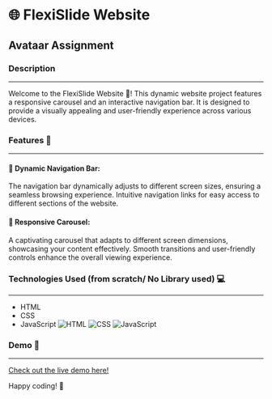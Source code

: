 # 🌐 FlexiSlide Website 
## Avataar Assignment

### Description
  ______________
Welcome to the FlexiSlide Website 🚀! This dynamic website project features a responsive carousel and an interactive navigation bar. It is designed to provide a visually appealing and user-friendly experience across various devices.

### Features 🌈
  ______________
#### 🔗 Dynamic Navigation Bar:
The navigation bar dynamically adjusts to different screen sizes, ensuring a seamless browsing experience.
Intuitive navigation links for easy access to different sections of the website.

#### 🎠 Responsive Carousel:
A captivating carousel that adapts to different screen dimensions, showcasing your content effectively.
Smooth transitions and user-friendly controls enhance the overall viewing experience.

### Technologies Used (from scratch/ No Library used) 💻
  ______________
- HTML
- CSS
- JavaScript
![HTML](https://www.google.com/url?sa=i&url=https%3A%2F%2Fwww.pngwing.com%2Fen%2Fsearch%3Fq%3DHTML&psig=AOvVaw0uem0o7PIeP3MeTNGDkf-X&ust=1703751657008000&source=images&cd=vfe&opi=89978449&ved=0CBIQjRxqFwoTCIjdl9eXr4MDFQAAAAAdAAAAABAD)
![CSS](https://www.google.com/url?sa=i&url=https%3A%2F%2Fbrandslogos.com%2Fc%2Fcss-logo%2F&psig=AOvVaw1zNY_NWlqzk3LpgQo6a-YK&ust=1703751773673000&source=images&cd=vfe&opi=89978449&ved=0CBIQjRxqFwoTCIC6x4yYr4MDFQAAAAAdAAAAABAD)
![JavaScript](https://www.google.com/url?sa=i&url=https%3A%2F%2Fwww.pngegg.com%2Fen%2Fsearch%3Fq%3Djavascript%2BLogo&psig=AOvVaw30HWDf6cINXooUqDVveOZO&ust=1703751793873000&source=images&cd=vfe&opi=89978449&ved=0CBIQjRxqFwoTCOjDzJiYr4MDFQAAAAAdAAAAABAD)

### Demo 🎥
______________
[Check out the live demo here!](https://kalpana-srivastava.netlify.app)

Happy coding! 🚀
